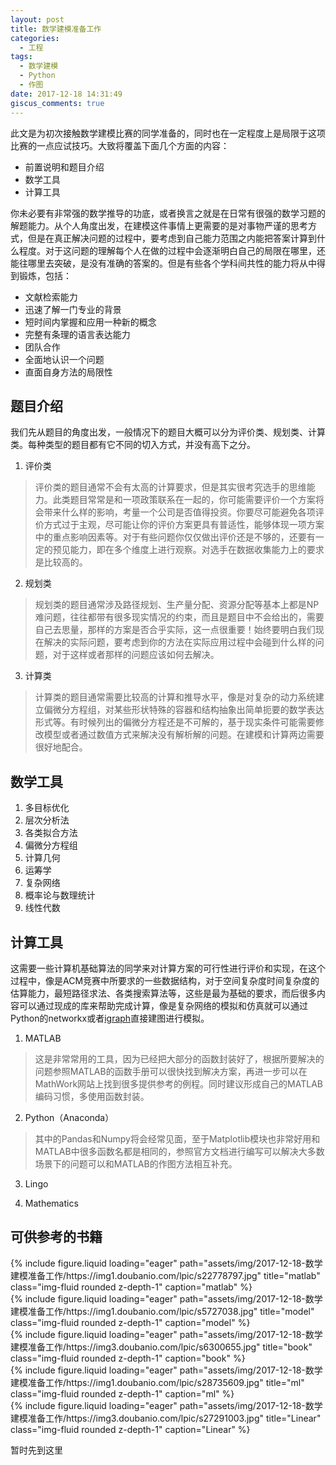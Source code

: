 ```yaml
---
layout: post
title: 数学建模准备工作
categories:
  - 工程
tags:
  - 数学建模
  - Python
  - 作图
date: 2017-12-18 14:31:49
giscus_comments: true
---
```


此文是为初次接触数学建模比赛的同学准备的，同时也在一定程度上是局限于这项比赛的一点应试技巧。大致将覆盖下面几个方面的内容：

- 前置说明和题目介绍
- 数学工具
- 计算工具

<!-- more -->
你未必要有非常强的数学推导的功底，或者换言之就是在日常有很强的数学习题的解题能力。从个人角度出发，在建模这件事情上更需要的是对事物严谨的思考方式，但是在真正解决问题的过程中，要考虑到自己能力范围之内能把答案计算到什么程度。对于这问题的理解每个人在做的过程中会逐渐明白自己的局限在哪里，还能往哪里去突破，是没有准确的答案的。但是有些各个学科间共性的能力将从中得到锻炼，包括：

- 文献检索能力
- 迅速了解一门专业的背景
- 短时间内掌握和应用一种新的概念
- 完整有条理的语言表达能力
- 团队合作
- 全面地认识一个问题
- 直面自身方法的局限性

## 题目介绍

我们先从题目的角度出发，一般情况下的题目大概可以分为评价类、规划类、计算类。每种类型的题目都有它不同的切入方式，并没有高下之分。

1. 评价类
> 评价类的题目通常不会有太高的计算要求，但是其实很考究选手的思维能力。此类题目常常是和一项政策联系在一起的，你可能需要评价一个方案将会带来什么样的影响，考量一个公司是否值得投资。你要尽可能避免各项评价方式过于主观，尽可能让你的评价方案更具有普适性，能够体现一项方案中的重点影响因素等。对于有些问题你仅仅做出评价还是不够的，还要有一定的预见能力，即在多个维度上进行观察。对选手在数据收集能力上的要求是比较高的。

2. 规划类
> 规划类的题目通常涉及路径规划、生产量分配、资源分配等基本上都是NP难问题，往往都带有很多现实情况的约束，而且是题目中不会给出的，需要自己去思量，那样的方案是否合乎实际，这一点很重要！始终要明白我们现在解决的实际问题，要考虑到你的方法在实际应用过程中会碰到什么样的问题，对于这样或者那样的问题应该如何去解决。

3. 计算类
> 计算类的题目通常需要比较高的计算和推导水平，像是对复杂的动力系统建立偏微分方程组，对某些形状特殊的容器和结构抽象出简单扼要的数学表达形式等。有时候列出的偏微分方程还是不可解的，基于现实条件可能需要修改模型或者通过数值方式来解决没有解析解的问题。在建模和计算两边需要很好地配合。

## 数学工具

1. 多目标优化
1. 层次分析法
1. 各类拟合方法
1. 偏微分方程组
1. 计算几何
1. 运筹学
1. 复杂网络
1. 概率论与数理统计
1. 线性代数

## 计算工具

这需要一些计算机基础算法的同学来对计算方案的可行性进行评价和实现，在这个过程中，像是ACM竞赛中所要求的一些数据结构，对于空间复杂度时间复杂度的估算能力，最短路径求法、各类搜索算法等，这些是最为基础的要求，而后很多内容可以通过现成的库来帮助完成计算，像是复杂网络的模拟和仿真就可以通过Python的networkx或者[igraph](http://igraph.org)直接建图进行模拟。

1. MATLAB
> 这是非常常用的工具，因为已经把大部分的函数封装好了，根据所要解决的问题参照MATLAB的函数手册可以很快找到解决方案，再进一步可以在MathWork网站上找到很多提供参考的例程。同时建议形成自己的MATLAB编码习惯，多使用函数封装。

2. Python（Anaconda）
> 其中的Pandas和Numpy将会经常见面，至于Matplotlib模块也非常好用和MATLAB中很多函数名都是相同的，参照官方文档进行编写可以解决大多数场景下的问题可以和MATLAB的作图方法相互补充。

3. Lingo

4. Mathematics

## 可供参考的书籍

<div class="row">
    <div class="col-sm mt-3 mt-md-0">
        {% include figure.liquid loading="eager" path="assets/img/2017-12-18-数学建模准备工作/https://img1.doubanio.com/lpic/s22778797.jpg" title="matlab" class="img-fluid rounded z-depth-1" caption="matlab" %}
    </div>
</div>
<div class="row">
    <div class="col-sm mt-3 mt-md-0">
        {% include figure.liquid loading="eager" path="assets/img/2017-12-18-数学建模准备工作/https://img1.doubanio.com/lpic/s5727038.jpg" title="model" class="img-fluid rounded z-depth-1" caption="model" %}
    </div>
</div>
<div class="row">
    <div class="col-sm mt-3 mt-md-0">
        {% include figure.liquid loading="eager" path="assets/img/2017-12-18-数学建模准备工作/https://img3.doubanio.com/lpic/s6300655.jpg" title="book" class="img-fluid rounded z-depth-1" caption="book" %}
    </div>
</div>
<div class="row">
    <div class="col-sm mt-3 mt-md-0">
        {% include figure.liquid loading="eager" path="assets/img/2017-12-18-数学建模准备工作/https://img1.doubanio.com/lpic/s28735609.jpg" title="ml" class="img-fluid rounded z-depth-1" caption="ml" %}
    </div>
</div>
<div class="row">
    <div class="col-sm mt-3 mt-md-0">
        {% include figure.liquid loading="eager" path="assets/img/2017-12-18-数学建模准备工作/https://img3.doubanio.com/lpic/s27291003.jpg" title="Linear" class="img-fluid rounded z-depth-1" caption="Linear" %}
    </div>
</div>

暂时先到这里